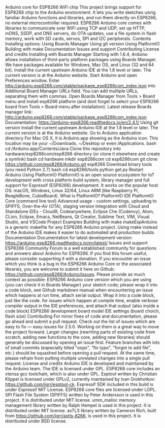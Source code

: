 Arduino core for ESP8266 WiFi chip This project brings support for ESP8266 chip to the Arduino environment. It lets you write sketches using familiar Arduino functions and libraries, and run them directly on ESP8266, no external microcontroller required. ESP8266 Arduino core comes with libraries to communicate over WiFi using TCP and UDP, set up HTTP, mDNS, SSDP, and DNS servers, do OTA updates, use a file system in flash memory, work with SD cards, servos, SPI and I2C peripherals. Contents Installing options: Using Boards Manager Using git version Using PlatformIO Building with make Documentation Issues and support Contributing License and credits Installing with Boards Manager Starting with 1.6.4, Arduino allows installation of third-party platform packages using Boards Manager. We have packages available for Windows, Mac OS, and Linux (32 and 64 bit). Install the current upstream Arduino IDE at the 1.8 level or later. The current version is at the Arduino website. Start Arduino and open Preferences window. Enter http://arduino.esp8266.com/stable/package_esp8266com_index.json into Additional Board Manager URLs field. You can add multiple URLs, separating them with commas. Open Boards Manager from Tools > Board menu and install esp8266 platform (and dont forget to select your ESP8266 board from Tools > Board menu after installation). Latest release Boards manager link: http://arduino.esp8266.com/stable/package_esp8266com_index.json Documentation: https://arduino-esp8266.readthedocs.io/en/2.4.1/ Using git version Install the current upstream Arduino IDE at the 1.8 level or later. The current version is at the Arduino website. Go to Arduino application directory For Mac OS X, it is Arduino.app showing as the Arduino icon. This location may be your ~/Downloads, ~/Desktop or even /Applications. bash cd <application-directory>/Arduino.app/Contents/Java Clone this repository into hardware/esp8266com/esp8266 directory (or clone it elsewhere and create a symlink) bash cd hardware mkdir esp8266com cd esp8266com git clone https://github.com/esp8266/Arduino.git esp8266 Download binary tools (you need Python 2.7) bash cd esp8266/tools python get.py Restart Arduino Using PlatformIO PlatformIO is an open source ecosystem for IoT development with cross platform build system, library manager and full support for Espressif (ESP8266) development. It works on the popular host OS: macOS, Windows, Linux 32/64, Linux ARM (like Raspberry Pi, BeagleBone, CubieBoard). What is PlatformIO? PlatformIO IDE PlatformIO Core (command line tool) Advanced usage - custom settings, uploading to SPIFFS, Over-the-Air (OTA), staging version Integration with Cloud and Standalone IDEs - Cloud9, Codeanywhere, Eclipse Che (Codenvy), Atom, CLion, Eclipse, Emacs, NetBeans, Qt Creator, Sublime Text, VIM, Visual Studio, and VSCode Project Examples Building with make makeEspArduino is a generic makefile for any ESP8266 Arduino project. Using make instead of the Arduino IDE makes it easier to do automated and production builds. Documentation Documentation for latest development version: https://arduino-esp8266.readthedocs.io/en/latest/ Issues and support ESP8266 Community Forum is a well established community for questions and answers about Arduino for ESP8266. If you find this forum useful, please consider supporting it with a donation. If you encounter an issue which you think is a bug in the ESP8266 Arduino Core or the associated libraries, you are welcome to submit it here on Github: https://github.com/esp8266/Arduino/issues. Please provide as much context as possible: ESP8266 Arduino core version which you are using (you can check it in Boards Manager) your sketch code; please wrap it into a code block, see Github markdown manual when encountering an issue which happens at run time, attach serial output. Wrap it into a code block, just like the code. for issues which happen at compile time, enable verbose compiler output in the IDE preferences, and attach that output (also inside a code block) ESP8266 development board model IDE settings (board choich, flash size) Contributing For minor fixes of code and documentation, please go ahead and submit a pull request. Check out the list of issues which are easy to fix — easy issues for 2.5.0. Working on them is a great way to move the project forward. Larger changes (rewriting parts of existing code from scratch, adding new functions to the core, adding new libraries) should generally be discussed by opening an issue first. Feature branches with lots of small commits (especially titled "oops", "fix typo", "forgot to add file", etc.) should be squashed before opening a pull request. At the same time, please refrain from putting multiple unrelated changes into a single pull request. License and credits Arduino IDE is developed and maintained by the Arduino team. The IDE is licensed under GPL. ESP8266 core includes an xtensa gcc toolchain, which is also under GPL. Esptool written by Christian Klippel is licensed under GPLv2, currently maintained by Ivan Grokhotkov: https://github.com/igrr/esptool-ck. Espressif SDK included in this build is under Espressif MIT License. ESP8266 core files are licensed under LGPL. SPI Flash File System (SPIFFS) written by Peter Andersson is used in this project. It is distributed under MIT license. umm_malloc memory management library written by Ralph Hempel is used in this project. It is distributed under MIT license. axTLS library written by Cameron Rich, built from https://github.com/igrr/axtls-8266, is used in this project. It is distributed under BSD license.